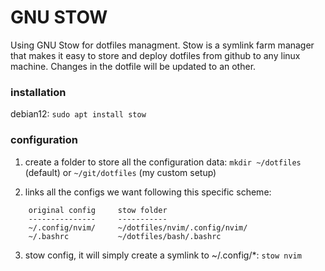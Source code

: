 # GNU STOW

Using GNU Stow for dotfiles managment.
Stow is a symlink farm manager that makes it easy to store and deploy dotfiles from github to any linux machine. Changes in the dotfile will be updated to an other.


### installation
debian12: `sudo apt install stow`


### configuration
1. create a folder to store all the configuration data: `mkdir ~/dotfiles` (default) or `~/git/dotfiles` (my custom setup)


2. links all the configs we want following this specific scheme: 
``` 
    original config     stow folder
    ---------------     -----------
    ~/.config/nvim/     ~/dotfiles/nvim/.config/nvim/          
    ~/.bashrc           ~/dotfiles/bash/.bashrc
```

3. stow config, it will simply create a symlink to ~/.config/*: `stow nvim`




